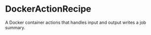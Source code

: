 # DockerActionRecipe
A Docker container actions that handles input and output writes a job summary. 
